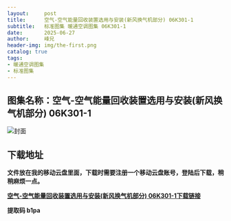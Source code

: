```yaml
---
layout:     post
title:      空气-空气能量回收装置选用与安装(新风换气机部分) 06K301-1
subtitle:   标准图集 暖通空调图集 06K301-1
date:       2025-06-27
author:     峰兄
header-img: img/the-first.png
catalog: true
tags:
- 暖通空调图集
- 标准图集
---
```

## 图集名称：空气-空气能量回收装置选用与安装(新风换气机部分) 06K301-1
![封面](https://pic1.imgdb.cn/item/685ded4a58cb8da5c874625a.jpg)


## 下载地址 ##
**文件放在我的移动云盘里面，下载时需要注册一个移动云盘账号，登陆后下载，稍稍麻烦一点。**  
  
[**空气-空气能量回收装置选用与安装(新风换气机部分) 06K301-1下载链接**](https://caiyun.139.com/w/i/2nQQSQGKBeyho)


**提取码 b1pa**

